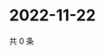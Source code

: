 # 2022-11-22

共 0 条

<!-- BEGIN WEIBO -->
<!-- 最后更新时间 Tue Nov 22 2022 22:00:51 GMT+0800 (China Standard Time) -->

<!-- END WEIBO -->
